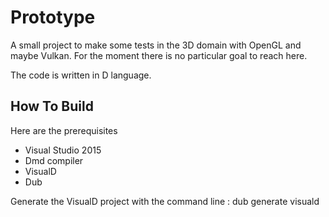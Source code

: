 # Prototype

A small project to make some tests in the 3D domain with OpenGL and maybe Vulkan.
For the moment there is no particular goal to reach here.

The code is written in D language.

## How To Build
Here are the prerequisites
 - Visual Studio 2015
 - Dmd compiler
 - VisualD
 - Dub

Generate the VisualD project with the command line : dub generate visuald
